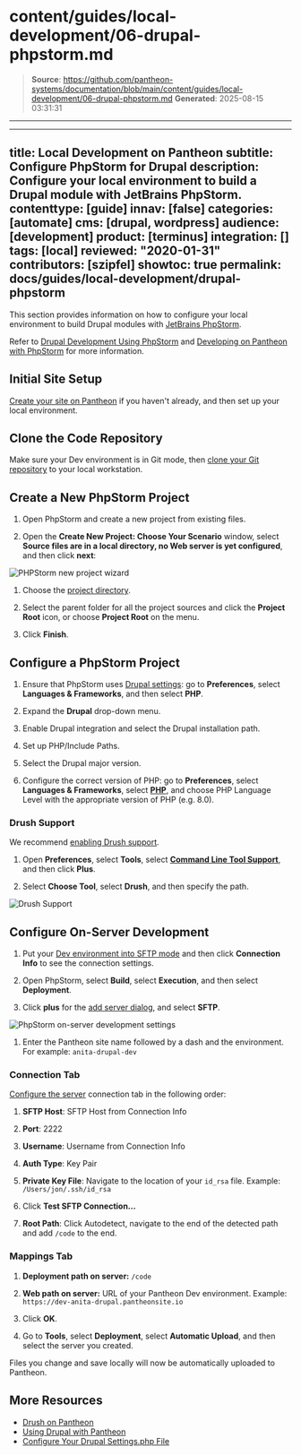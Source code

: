 # content/guides/local-development/06-drupal-phpstorm.md

> **Source**: https://github.com/pantheon-systems/documentation/blob/main/content/guides/local-development/06-drupal-phpstorm.md
> **Generated**: 2025-08-15 03:31:31

---

---
title: Local Development on Pantheon
subtitle: Configure PhpStorm for Drupal
description: Configure your local environment to build a Drupal module with JetBrains PhpStorm.
contenttype: [guide]
innav: [false]
categories: [automate]
cms: [drupal, wordpress]
audience: [development]
product: [terminus]
integration: []
tags: [local]
reviewed: "2020-01-31"
contributors: [szipfel]
showtoc: true
permalink: docs/guides/local-development/drupal-phpstorm
---

This section provides information on how to configure your local environment to build Drupal modules with [JetBrains PhpStorm](https://www.jetbrains.com/phpstorm/).

Refer to [Drupal Development Using PhpStorm](https://confluence.jetbrains.com/display/PhpStorm/Drupal+Development+using+PhpStorm) and [Developing on Pantheon with PhpStorm](https://confluence.jetbrains.com/display/PhpStorm/Developing+on+Pantheon+with+PhpStorm) for more information.

## Initial Site Setup

[Create your site on Pantheon](/guides/legacy-dashboard/create-sites) if you haven't already, and then set up your local environment.

## Clone the Code Repository

Make sure your Dev environment is in Git mode, then [clone your Git repository](/guides/git/git-config) to your local workstation.

## Create a New PhpStorm Project

1. Open PhpStorm and create a new project from existing files.

1. Open the **Create New Project: Choose Your Scenario** window, select **Source files are in a local directory, no Web server is yet configured**, and then click **next**:

  ![PHPStorm new project wizard](../../../images/phpstorm-newprojectwizard.png)

1. Choose the [project directory](https://www.jetbrains.com/help/phpstorm/create-new-project-choose-project-directory.html).

1. Select the parent folder for all the project sources and click the **Project Root** icon, or choose **Project Root** on the menu.

1. Click **Finish**.

## Configure a PhpStorm Project

1. Ensure that PhpStorm uses [Drupal settings](https://www.jetbrains.com/help/phpstorm/drupal.html): go to **Preferences**, select **Languages & Frameworks**, and then select **PHP**.

1. Expand the **Drupal** drop-down menu.

1. Enable Drupal integration and select the Drupal installation path.

1. Set up PHP/Include Paths.

1. Select the Drupal major version.

1. Configure the correct version of PHP: go to **Preferences**, select **Languages & Frameworks**, select [**PHP**](https://www.jetbrains.com/help/phpstorm/php.html), and choose PHP Language Level with the appropriate version of PHP (e.g. 8.0).

### Drush Support

We recommend [enabling Drush support](https://confluence.jetbrains.com/display/PhpStorm/Drupal+Development+using+PhpStorm#DrupalDevelopmentusingPhpStorm-DrupalCommandLineToolDrushIntegration).

1. Open **Preferences**, select **Tools**, select [**Command Line Tool Support**](https://www.jetbrains.com/help/phpstorm/command-line-tool-support.html), and then click **Plus**.

1. Select **Choose Tool**, select **Drush**, and then specify the path.

  ![Drush Support](../../../images/phpstorm-drushsupport.png)

## Configure On-Server Development

1. Put your [Dev environment into SFTP mode](/sftp) and then click **Connection Info** to see the connection settings.

1. Open PhpStorm, select **Build**, select **Execution**, and then select **Deployment**.

1. Click **plus** for the [add server dialog](https://www.jetbrains.com/help/phpstorm/add-server-dialog.html), and select **SFTP**.

  ![PhpStorm on-server development settings](../../../images/phpstorm-onserversettings.png)

1. Enter the Pantheon site name followed by a dash and the environment. For example: `anita-drupal-dev`

### Connection Tab

[Configure the server](https://www.jetbrains.com/help/phpstorm/deployment-connection-tab.html) connection tab in the following order:

1. **SFTP Host**: SFTP Host from Connection Info

1. **Port**: 2222

1. **Username**: Username from Connection Info

1. **Auth Type**: Key Pair

1. **Private Key File**: Navigate to the location of your `id_rsa` file. Example: `/Users/jon/.ssh/id_rsa`

1. Click **Test SFTP Connection...**

1. **Root Path**: Click Autodetect, navigate to the end of the detected path and add `/code` to the end.

### Mappings Tab

1. **Deployment path on server:** `/code`

1. **Web path on server:** URL of your Pantheon Dev environment. Example: `https://dev-anita-drupal.pantheonsite.io`

1. Click **OK**.

1. Go to **Tools**, select **Deployment**, select **Automatic Upload**, and then select the server you created.

Files you change and save locally will now be automatically uploaded to Pantheon.

## More Resources

- [Drush on Pantheon](/guides/drush)
- [Using Drupal with Pantheon](/develop-drupal)
- [Configure Your Drupal Settings.php File](/guides/php/settings-php)